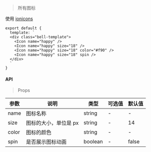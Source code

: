 > 所有图标

使用 <a target="_blank" href="//ionicons.com/">ionicons</a>

```
export default {
  template: `
  <div class="bell-template">
    <Icon name="happy" />
    <Icon name="happy" size="18" />
    <Icon name="happy" size="18" color="#f90" />
    <Icon name="happy" size="18" spin />
  </div>
  `
}
```

#### API

> Props

参数 | 说明 | 类型 | 可选值 | 默认值
---|---|---|---|---
name | 图标名称 | string | - | -
size | 图标的大小，单位是 px | string | - | 14
color | 图标的颜色 | string | - | -
spin | 是否展示图标动画 | boolean | - | false